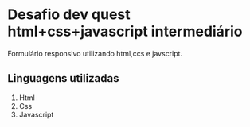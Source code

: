 # Desafio dev quest html+css+javascript intermediário
Formulário responsivo utilizando html,ccs e javscript.

## Linguagens utilizadas 
1. Html
2. Css
3. Javascript
